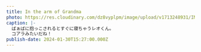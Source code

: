 ```yaml
---
title: In the arm of Grandma
photo: https://res.cloudinary.com/dz8vyplpm/image/upload/v1713248931/IMG_8600_boe29k.jpg
caption: |-
  ばぁばに抱っこされるとすぐに寝ちゃうレオくん。
  コアラみたいだね！
publish-date: 2024-01-30T15:27:00.000Z
---
```

